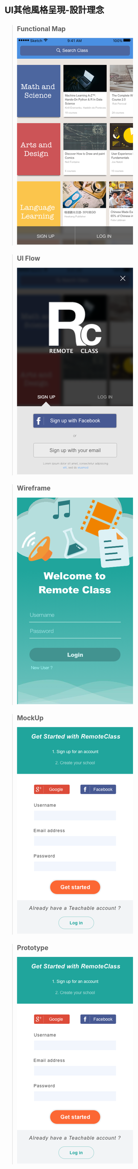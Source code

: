 
# UI其他風格呈現-設計理念

>## Functional Map<br />
>  ![Alt text](https://raw.githubusercontent.com/ChaoTzuJung/RC/master/Art/login%20ver1.png)<br />
>



>## UI Flow<br />
>  ![Alt text](https://raw.githubusercontent.com/ChaoTzuJung/RC/master/Art/register%20ver1.png)<br />
>



>##  Wireframe<br />
>  ![Alt text](https://raw.githubusercontent.com/ChaoTzuJung/RC/master/Art/login%20ver2.png)<br />
>


>##  MockUp<br />
>  ![Alt text](https://raw.githubusercontent.com/ChaoTzuJung/RC/master/Art/register%20ver2.png)<br />
>


>##  Prototype<br />
>  ![Alt text](https://raw.githubusercontent.com/ChaoTzuJung/RC/master/Art/register%20ver2.png)<br />
>








